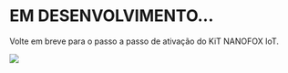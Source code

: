 # EM DESENVOLVIMENTO...

Volte em breve para o passo a passo de ativação do KiT NANOFOX IoT.

![](https://imageshack.com/a/img922/9053/3p5KJY.png)


